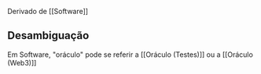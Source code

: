 Derivado de [[Software]]

## Desambiguação

Em Software, "oráculo" pode se referir a [[Oráculo (Testes)]] ou a [[Oráculo (Web3)]]